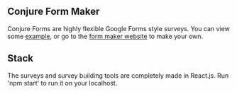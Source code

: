 ## Conjure Form Maker

Conjure Forms are highly flexible Google Forms style surveys.
You can view some [example](http://conjuredemo.netlify.com), or go to the [form maker website](http://conjure.netlify.com) to make your own.


## Stack

The surveys and survey building tools are completely made in React.js.
Run 'npm start' to run it on your localhost.
